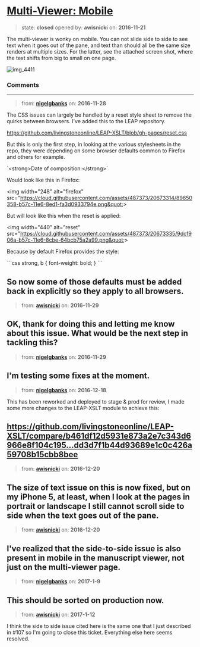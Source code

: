 # [Multi-Viewer: Mobile](https://github.com/livingstoneonline/livingstoneonline/issues/110)

> state: **closed** opened by: **awisnicki** on: **2016-11-21**

The multi-viewer is wonky on mobile. You can not slide side to side to see text when it goes out of the pane, and text than should all be the same size renders at multiple sizes. For the latter, see the attached screen shot, where the text shifts from big to small on one page.

![img_4411](https://cloud.githubusercontent.com/assets/12518623/20502779/99472390-b037-11e6-8fdd-23b2f2eb9530.PNG)


### Comments

---
> from: [**nigelgbanks**](https://github.com/livingstoneonline/livingstoneonline/issues/110#issuecomment-263295521) on: **2016-11-28**

The CSS issues can largely be handled by a reset style sheet to remove the quirks between browsers. I&#x27;ve added this to the LEAP repository.

https://github.com/livingstoneonline/LEAP-XSLT/blob/gh-pages/reset.css

But this is only the first step, in looking at the various stylesheets in the repo, they were depending on some browser defaults common to Firefox and others for example.

&#x60;&lt;strong&gt;Date of composition:&lt;/strong&gt;&#x60;

Would look like this in Firefox:

&lt;img width&#x3D;&quot;248&quot; alt&#x3D;&quot;firefox&quot; src&#x3D;&quot;https://cloud.githubusercontent.com/assets/487373/20673314/89650358-b57c-11e6-8ed1-fa3d0933794e.png&quot;&gt;

But will look like this when the reset is applied:

&lt;img width&#x3D;&quot;440&quot; alt&#x3D;&quot;reset&quot; src&#x3D;&quot;https://cloud.githubusercontent.com/assets/487373/20673335/9dcf906a-b57c-11e6-8cbe-64bcb75a2a99.png&quot;&gt;

Because by default Firefox provides the style:

&#x60;&#x60;&#x60;css
strong, b {
    font-weight: bold;
}
&#x60;&#x60;&#x60;

So now some of those defaults must be added back in explicitly so they apply to all browsers.
---
> from: [**awisnicki**](https://github.com/livingstoneonline/livingstoneonline/issues/110#issuecomment-263620655) on: **2016-11-29**

OK, thank for doing this and letting me know about this issue. What would be the next step in tackling this?
---
> from: [**nigelgbanks**](https://github.com/livingstoneonline/livingstoneonline/issues/110#issuecomment-263632704) on: **2016-11-29**

I&#x27;m testing some fixes at the moment.
---
> from: [**nigelgbanks**](https://github.com/livingstoneonline/livingstoneonline/issues/110#issuecomment-267847619) on: **2016-12-18**

This has been reworked and deployed to stage &amp; prod for review, I made some more changes to the LEAP-XSLT module to achieve this:

https://github.com/livingstoneonline/LEAP-XSLT/compare/b461df12d5931e873a2e7c343d6966e8f104c195...dd3d7f1b44d93689e1c0c426a59708b15cbb8bee
---
> from: [**awisnicki**](https://github.com/livingstoneonline/livingstoneonline/issues/110#issuecomment-268398083) on: **2016-12-20**

The size of text issue on this is now fixed, but on my iPhone 5, at least, when I look at the pages in portrait or landscape I still cannot scroll side to side when the text goes out of the pane. 
---
> from: [**awisnicki**](https://github.com/livingstoneonline/livingstoneonline/issues/110#issuecomment-268399018) on: **2016-12-20**

I&#x27;ve realized that the side-to-side issue is also present in mobile in the manuscript viewer, not just on the multi-viewer page.
---
> from: [**nigelgbanks**](https://github.com/livingstoneonline/livingstoneonline/issues/110#issuecomment-271379553) on: **2017-1-9**

This should be sorted on production now.
---
> from: [**awisnicki**](https://github.com/livingstoneonline/livingstoneonline/issues/110#issuecomment-272266393) on: **2017-1-12**

I think the side to side issue cited here is the same one that I just described in #107 so I&#x27;m going to close this ticket. Everything else here seems resolved.
